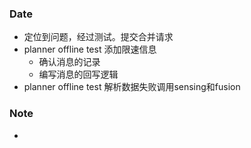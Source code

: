 ### Date
- 定位到问题，经过测试。提交合并请求
- planner offline test 添加限速信息
	- 确认消息的记录
	- 编写消息的回写逻辑
- planner offline test 解析数据失败调用sensing和fusion


### Note
- 